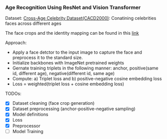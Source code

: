 ### Age Recognition Using ResNet and Vision Transformer

Dataset: [Cross-Age Celebrity Dataset(CACD2000)](https://bcsiriuschen.github.io/CARC/): Conatining celebrities faces across different ages

The face crops and the identity mapping can be found in this [link](https://drive.google.com/drive/folders/1bv5mg0DhtP4mECQ8Hy7m3pZ5lUPr0MOz?usp=sharing)

Approach:
- Apply a face detctor to the input image to capture the face and preprocess it to the standard size.
- Initialize backbones with ImageNet pretrained weights
- Gernate training triplets in the following manner: anchor, positive(same id, different age), negative(different id, same age)
- Compute: a) Triplet loss and b) positive-negative cosine embedding loss
- Loss = weighted(triplet loss + cosine embedding loss)

TODOs:
- [x] Dataset cleaning (face crop generation)
- [x] Dataset preprocessing (anchor-positive-negative sampling)
- [x] Model definitions
- [x] Loss
- [x] Preprocessor
- [ ] Model Training